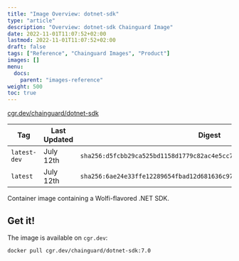 ```yaml
---
title: "Image Overview: dotnet-sdk"
type: "article"
description: "Overview: dotnet-sdk Chainguard Image"
date: 2022-11-01T11:07:52+02:00
lastmod: 2022-11-01T11:07:52+02:00
draft: false
tags: ["Reference", "Chainguard Images", "Product"]
images: []
menu:
  docs:
    parent: "images-reference"
weight: 500
toc: true
---
```


[cgr.dev/chainguard/dotnet-sdk](https://github.com/chainguard-images/images/tree/main/images/dotnet-sdk)

| Tag          | Last Updated | Digest                                                                    |
|--------------|--------------|---------------------------------------------------------------------------|
| `latest-dev` | July 12th    | `sha256:d5fcbb29ca525bd1158d1779c82ac4e5cc7bb3fe4ee5ea79af2b23600aba75a2` |
| `latest`     | July 12th    | `sha256:6ae24e33ffe12289654fbad12d681636c970171d317654af266ed0636105b5b9` |



Container image containing a Wolfi-flavored .NET SDK.

## Get it!

The image is available on `cgr.dev`:

    docker pull cgr.dev/chainguard/dotnet-sdk:7.0
